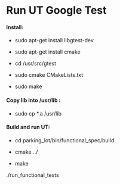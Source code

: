 # Run UT Google Test

#### Install:

- sudo apt-get install libgtest-dev

- sudo apt-get install cmake

- cd /usr/src/gtest

 - sudo cmake CMakeLists.txt
 
- sudo make

#### Copy lib into /usr/lib :

- sudo cp *.a /usr/lib


#### Build and run UT:

- cd parking_lot/bin/functional_spec/build

- cmake ../

 - make
 
./run_functional_tests
